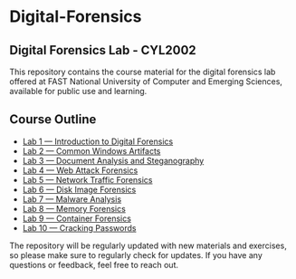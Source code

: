 # Digital-Forensics

## Digital Forensics Lab - CYL2002

This repository contains the course material for the digital forensics lab offered at FAST National University of Computer and Emerging Sciences, available for public use and learning.

## Course Outline

* [Lab 1 — Introduction to Digital Forensics](Lab%2001/)
* [Lab 2 — Common Windows Artifacts](Lab%2002/)
* [Lab 3 — Document Analysis and Steganography](Lab%2003/)
* [Lab 4 — Web Attack Forensics](Lab%2004/)
* [Lab 5 — Network Traffic Forensics](<Lab 05/>)
* [Lab 6 — Disk Image Forensics](<Lab 06/>)
* [Lab 7 — Malware Analysis](Lab%2007/)
* [Lab 8 — Memory Forensics](Lab%2008/)
* [Lab 9 — Container Forensics](Lab%2009/)
* [Lab 10 — Cracking Passwords](Lab%2010/)

The repository will be regularly updated with new materials and exercises, so please make sure to regularly check for updates. If you have any questions or feedback, feel free to reach out.
